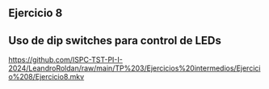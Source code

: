 ## Ejercicio 8
## **Uso de dip switches para control de LEDs**

https://github.com/ISPC-TST-PI-I-2024/LeandroRoldan/raw/main/TP%203/Ejercicios%20intermedios/Ejercicio%208/Ejercicio8.mkv